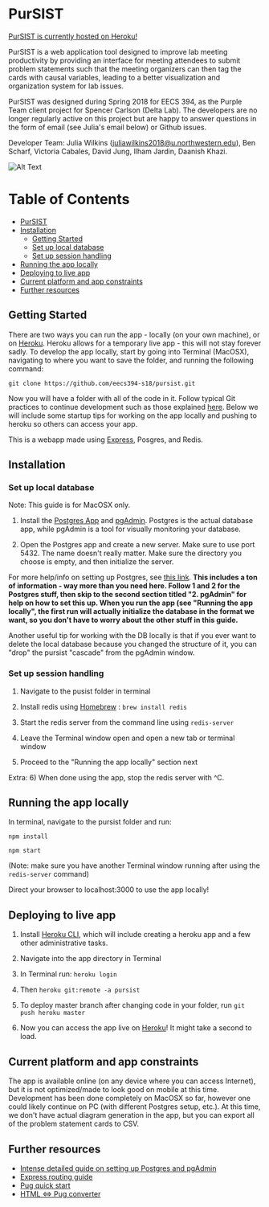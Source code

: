 # PurSIST

[PurSIST is currently hosted on Heroku!](http://pursist.herokuapp.com/)

PurSIST is a web application tool designed to improve lab meeting productivity by providing an interface for meeting attendees to submit problem statements such that the meeting organizers can then tag the cards with causal variables, leading to a better visualization and organization system for lab issues.

PurSIST was designed during Spring 2018 for EECS 394, as the Purple Team client project for Spencer Carlson (Delta Lab). The developers are no longer regularly active on this project but are happy to answer questions in the form of email (see Julia's email below) or Github issues.

Developer Team:
Julia Wilkins (juliawilkins2018@u.northwestern.edu), Ben Scharf, Victoria Cabales, David Jung, Ilham Jardin, Daanish Khazi.

![Alt Text](https://media.giphy.com/media/1ynEvsZBPIljlqxhEa/giphy.gif)

Table of Contents
=================
<!--ts-->
	
   * [PurSIST](#pursist)
   * [Installation](#installation)
      * [Getting Started](#getting-started)
      * [Set up local database](#set-up-local-database)
      * [Set up session handling](#set-up-session-handling)
   * [Running the app locally](#running-the-app-locally)
   * [Deploying to live app](#deploying-to-live-app)
   * [Current platform and app constraints](#current-platform-and-app-constraints)
   * [Further resources](#further-resources)
<!--te-->

## Getting Started
There are two ways you can run the app - locally (on your own machine), or on [Heroku](http://pursist.herokuapp.com/). Heroku allows for a temporary live app - this will not stay forever sadly. To develop the app locally, start by going into Terminal (MacOSX), navigating to where you want to save the folder, and running the following command: 

```
git clone https://github.com/eecs394-s18/pursist.git

```
Now you will have a folder with all of the code in it. Follow typical Git practices to continue development such as those explained [here](https://guides.github.com/). Below we will include some startup tips for working on the app locally and pushing to heroku so others can access your app.

This is a webapp made using [Express](https://expressjs.com/), Posgres, and Redis. 

## Installation

### Set up local database

Note: This guide is for MacOSX only.

1) Install the [Postgres App](https://postgresapp.com/) and [pgAdmin](https://www.pgadmin.org/download/pgadmin-4-macos/). Postgres is the actual database app, while pgAdmin is a tool for visually monitoring your database.

2) Open the Postgres app and create a new server. Make sure to use port 5432. The name doesn't really matter. Make sure the directory you choose is empty, and then initialize the server.

For more help/info on setting up Postgres, see [this link](https://www.codementor.io/engineerapart/getting-started-with-postgresql-on-mac-osx-are8jcopb#1-postico-httpseggerappsatpostico). **This includes a ton of information - way more than you need here. Follow 1 and 2 for the Postgres stuff, then skip to the second section titled "2. pgAdmin" for help on how to set this up. When you run the app (see "Running the app locally", the first run will actually initialize the database in the format we want, so you don't have to worry about the other stuff in this guide.**

Another useful tip for working with the DB locally is that if you ever want to delete the local database because you changed the structure of it, you can "drop" the pursist "cascade" from the pgAdmin window.

### Set up session handling 

1) Navigate to the pusist folder in terminal

2) Install redis using [Homebrew](https://brew.sh/) : ```brew install redis```

3) Start the redis server from the command line using ```redis-server```

4) Leave the Terminal window open and open a new tab or terminal window

5) Proceed to the "Running the app locally" section next

Extra: 
6) When done using the app, stop the redis server with ^C.



## Running the app locally
In terminal, navigate to the pursist folder and run:

```
npm install

npm start
```

(Note: make sure you have another Terminal window running after using the ```redis-server``` command)

Direct your browser to localhost:3000 to use the app locally!

## Deploying to live app
1) Install [Heroku CLI](https://devcenter.heroku.com/articles/heroku-command-line), which will include creating a heroku app and a few other administrative tasks.

2) Navigate into the app directory in Terminal

3) In Terminal run: ```heroku login```

4) Then ```heroku git:remote -a pursist```

5) To deploy master branch after changing code in your folder, run ```git push heroku master```

6) Now you can access the app live on [Heroku](http://pursist.herokuapp.com/)! It might take a second to load.

## Current platform and app constraints
The app is available online (on any device where you can access Internet), but it is not optimized/made to look good on mobile at this time. Development has been done completely on MacOSX so far, however one could likely continue on PC (with different Postgres setup, etc.). At this time, we don't have actual diagram generation in the app, but you can export all of the problem statement cards to CSV.

## Further resources
- [Intense detailed guide on setting up Postgres and pgAdmin](https://www.codementor.io/engineerapart/getting-started-with-postgresql-on-mac-osx-are8jcopb#1-postico-httpseggerappsatpostico)
- [Express routing guide](https://expressjs.com/en/guide/routing.html)
- [Pug quick start](https://pugjs.org/api/getting-started.html)
- [HTML <=> Pug converter](https://pughtml.com/)